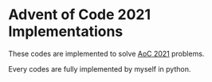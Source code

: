 # Advent of Code 2021 Implementations
These codes are implemented to solve [AoC 2021](https://adventofcode.com/2021) problems.

Every codes are fully implemented by myself in python. 